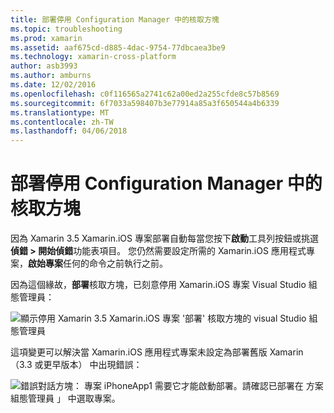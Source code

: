 ```yaml
---
title: 部署停用 Configuration Manager 中的核取方塊
ms.topic: troubleshooting
ms.prod: xamarin
ms.assetid: aaf675cd-d885-4dac-9754-77dbcaea3be9
ms.technology: xamarin-cross-platform
author: asb3993
ms.author: amburns
ms.date: 12/02/2016
ms.openlocfilehash: c0f116565a2741c62a00ed2a255cfde8c57b8569
ms.sourcegitcommit: 6f7033a598407b3e77914a85a3f650544a4b6339
ms.translationtype: MT
ms.contentlocale: zh-TW
ms.lasthandoff: 04/06/2018
---
```

# <a name="deploy-checkboxes-disabled-in-configuration-manager"></a>部署停用 Configuration Manager 中的核取方塊

因為 Xamarin 3.5 Xamarin.iOS 專案部署自動每當您按下**啟動**工具列按鈕或挑選**偵錯 > 開始偵錯**功能表項目。 您仍然需要設定所需的 Xamarin.iOS 應用程式專案，**啟始專案**任何的命令之前執行之前。

因為這個緣故，**部署**核取方塊，已刻意停用 Xamarin.iOS 專案 Visual Studio 組態管理員：

![](deploy-checkboxes-images/configuration.png "顯示停用 Xamarin 3.5 Xamarin.iOS 專案 '部署' 核取方塊的 visual Studio 組態管理員")

這項變更可以解決當 Xamarin.iOS 應用程式專案未設定為部署舊版 Xamarin （3.3 或更早版本） 中出現錯誤：

![](deploy-checkboxes-images/error.png "錯誤對話方塊： 專案 iPhoneApp1 需要它才能啟動部署。請確認已部署在 方案組態管理員 」 中選取專案。")
